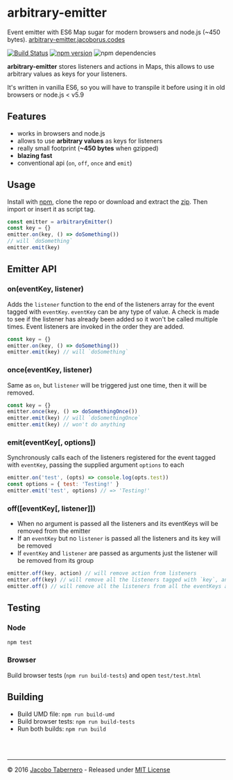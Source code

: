 arbitrary-emitter
=================

Event emitter with ES6 Map sugar for modern browsers and node.js (~450 bytes). [arbitrary-emitter.jacoborus.codes](http://arbitrary-emitter.jacoborus.codes)

[![Build Status](https://travis-ci.org/jacoborus/arbitrary-emitter.svg?branch=master)](https://travis-ci.org/jacoborus/arbitrary-emitter) [![npm version](https://badge.fury.io/js/arbitrary-emitter.svg)](https://www.npmjs.com/package/arbitrary-emitter) ![npm dependencies](https://david-dm.org/jacoborus/arbitrary-emitter.svg)

**arbitrary-emitter** stores listeners and actions in Maps, this allows to use arbitrary values as keys for your listeners.

It's written in vanilla ES6, so you will have to transpile it before using it in old browsers or node.js < v5.9

## Features

- works in browsers and node.js
- allows to use **arbitrary values** as keys for listeners
- really small footprint (**~450 bytes** when gzipped)
- **blazing fast**
- conventional api (`on`, `off`, `once` and `emit`)

## Usage

Install with [npm](https://www.npmjs.com/package/arbitrary-emitter), clone the repo or download and extract the [zip](https://github.com/jacoborus/arbitrary-emitter/archive/master.zip). Then import or insert it as script tag.

```js
const emitter = arbitraryEmitter()
const key = {}
emitter.on(key, () => doSomething())
// will `doSomething`
emitter.emit(key)
```

## Emitter API

<a name="emitter-on-api"></a>
### on(eventKey, listener)

Adds the `listener` function to the end of the listeners array for the event tagged with `eventKey`. `eventKey` can be any type of value. A check is made to see if the listener has already been added so it won't be called multiple times. Event listeners are invoked in the order they are added.

```js
const key = {}
emitter.on(key, () => doSomething())
emitter.emit(key) // will `doSomething`
```



<a name="emitter-addonce-api"></a>
### once(eventKey, listener)

Same as `on`, but `listener` will be triggered just one time, then it will be removed.

```js
const key = {}
emitter.once(key, () => doSomethingOnce())
emitter.emit(key) // will `doSomethingOnce`
emitter.emit(key) // won't do anything
```



<a name="emitter-emit-api"></a>
### emit(eventKey[, options])

Synchronously calls each of the listeners registered for the event tagged with `eventKey`, passing the supplied argument `options` to each

```js
emitter.on('test', (opts) => console.log(opts.test))
const options = { test: 'Testing!' }
emitter.emit('test', options) // => 'Testing!'
```



<a name="emitter-off-api"></a>
### off([eventKey[, listener]])

- When no argument is passed all the listeners and its eventKeys will be removed from the emitter
- If an `eventKey` but no `listener` is passed all the listeners and its key will be removed
- If `eventKey` and `listener` are passed as arguments just the listener will be removed from its group

```js
emitter.off(key, action) // will remove action from listeners
emitter.off(key) // will remove all the listeners tagged with `key`, and the tag itself
emitter.off() // will remove all the listeners from all the eventKeys and the eventKeys themselves
```



<a name="testing"></a>
## Testing

### Node

```sh
npm test
```

### Browser

Build browser tests (`npm run build-tests`) and open `test/test.html`



<a name="building"></a>
## Building

- Build UMD file: `npm run build-umd`
- Build browser tests: `npm run build-tests`
- Run both builds: `npm run build`


<br><br>

---

© 2016 [Jacobo Tabernero](https://github.com/jacoborus) - Released under [MIT License](https://raw.github.com/jacoborus/arbitrary-emitter/master/LICENSE)
